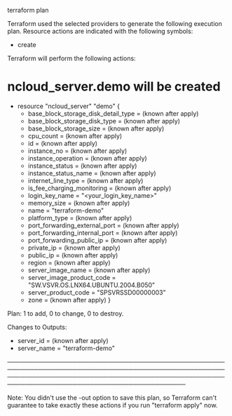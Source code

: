 terraform plan

Terraform used the selected providers to generate the following execution plan. Resource actions are indicated with the following symbols:
  + create

Terraform will perform the following actions:

  # ncloud_server.demo will be created
  + resource "ncloud_server" "demo" {
      + base_block_storage_disk_detail_type = (known after apply)
      + base_block_storage_disk_type        = (known after apply)
      + base_block_storage_size             = (known after apply)
      + cpu_count                           = (known after apply)
      + id                                  = (known after apply)
      + instance_no                         = (known after apply)
      + instance_operation                  = (known after apply)
      + instance_status                     = (known after apply)
      + instance_status_name                = (known after apply)
      + internet_line_type                  = (known after apply)
      + is_fee_charging_monitoring          = (known after apply)
      + login_key_name                      = "<your_login_key_name>"
      + memory_size                         = (known after apply)
      + name                                = "terraform-demo"
      + platform_type                       = (known after apply)
      + port_forwarding_external_port       = (known after apply)
      + port_forwarding_internal_port       = (known after apply)
      + port_forwarding_public_ip           = (known after apply)
      + private_ip                          = (known after apply)
      + public_ip                           = (known after apply)
      + region                              = (known after apply)
      + server_image_name                   = (known after apply)
      + server_image_product_code           = "SW.VSVR.OS.LNX64.UBUNTU.2004.B050"
      + server_product_code                 = "SPSVRSSD00000003"
      + zone                                = (known after apply)
    }

Plan: 1 to add, 0 to change, 0 to destroy.

Changes to Outputs:
  + server_id   = (known after apply)
  + server_name = "terraform-demo"

─────────────────────────────────────────────────────────────────────────────────────────────────────────────────────────────────────────────────────────────────────────────────────────────── 

Note: You didn't use the -out option to save this plan, so Terraform can't guarantee to take exactly these actions if you run "terraform apply" now.